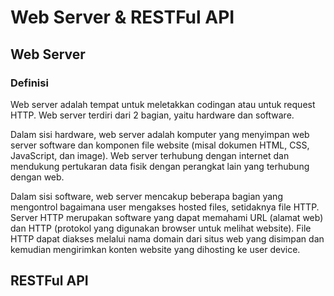 # Web Server & RESTFul API

## Web Server

### Definisi
Web server adalah tempat untuk meletakkan codingan atau untuk request HTTP. Web server terdiri dari 2 bagian, yaitu hardware dan software.

Dalam sisi hardware, web server adalah komputer yang menyimpan web server software dan komponen file website (misal dokumen HTML, CSS, JavaScript, dan image). Web server terhubung dengan internet dan mendukung pertukaran data fisik dengan perangkat lain yang terhubung dengan web.

Dalam sisi software, web server mencakup beberapa bagian yang mengontrol bagaimana user mengakses hosted files, setidaknya file HTTP. Server HTTP merupakan software yang dapat memahami URL (alamat web) dan HTTP (protokol yang digunakan browser untuk melihat website). File HTTP dapat diakses melalui nama domain dari situs web yang disimpan dan kemudian mengirimkan konten website yang dihosting ke user device.

## RESTFul API
